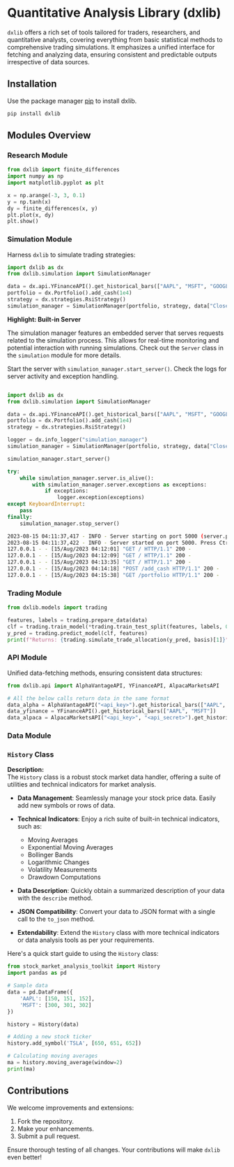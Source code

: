 # Quantitative Analysis Library (dxlib)

`dxlib` offers a rich set of tools tailored for traders, researchers, and quantitative analysts, covering everything from basic statistical methods to comprehensive trading simulations. It emphasizes a unified interface for fetching and analyzing data, ensuring consistent and predictable outputs irrespective of data sources.

## Installation

Use the package manager [pip](https://pip.pypa.io/) to install dxlib.

```bash
pip install dxlib
```

## Modules Overview

### Research Module

```python
from dxlib import finite_differences
import numpy as np
import matplotlib.pyplot as plt

x = np.arange(-3, 3, 0.1)
y = np.tanh(x)
dy = finite_differences(x, y)
plt.plot(x, dy)
plt.show()
```

### Simulation Module

Harness `dxlib` to simulate trading strategies:

```python
import dxlib as dx
from dxlib.simulation import SimulationManager

data = dx.api.YFinanceAPI().get_historical_bars(["AAPL", "MSFT", "GOOGL", "AMZN"], start="2022-01-01", end="2022-12-31")
portfolio = dx.Portfolio().add_cash(1e4)
strategy = dx.strategies.RsiStrategy()
simulation_manager = SimulationManager(portfolio, strategy, data["Close"])
```

**Highlight: Built-in Server**

The simulation manager features an embedded server that serves requests related to the simulation process. This allows for real-time monitoring and potential interaction with running simulations. Check out the `Server` class in the `simulation` module for more details.

Start the server with `simulation_manager.start_server()`. Check the logs for server activity and exception handling.

```python

import dxlib as dx
from dxlib.simulation import SimulationManager

data = dx.api.YFinanceAPI().get_historical_bars(["AAPL", "MSFT", "GOOGL", "AMZN"], start="2022-01-01", end="2022-12-31")
portfolio = dx.Portfolio().add_cash(1e4)
strategy = dx.strategies.RsiStrategy()

logger = dx.info_logger("simulation_manager")
simulation_manager = SimulationManager(portfolio, strategy, data["Close"], use_server=True, port=5000, logger=logger)

simulation_manager.start_server()

try:
    while simulation_manager.server.is_alive():
        with simulation_manager.server.exceptions as exceptions:
            if exceptions:
                logger.exception(exceptions)
except KeyboardInterrupt:
    pass
finally:
    simulation_manager.stop_server()
```

```bash
2023-08-15 04:11:37,417 - INFO - Server starting on port 5000 (server.py:308)
2023-08-15 04:11:37,422 - INFO - Server started on port 5000. Press Ctrl+C to stop (server.py:292)
127.0.0.1 - - [15/Aug/2023 04:12:01] "GET / HTTP/1.1" 200 -
127.0.0.1 - - [15/Aug/2023 04:12:09] "GET / HTTP/1.1" 200 -
127.0.0.1 - - [15/Aug/2023 04:13:35] "GET / HTTP/1.1" 200 -
127.0.0.1 - - [15/Aug/2023 04:14:18] "POST /add_cash HTTP/1.1" 200 -
127.0.0.1 - - [15/Aug/2023 04:15:38] "GET /portfolio HTTP/1.1" 200 -
```

### Trading Module

```python
from dxlib.models import trading

features, labels = trading.prepare_data(data)
clf = trading.train_model(*trading.train_test_split(features, labels, 0.5))
y_pred = trading.predict_model(clf, features)
print(f"Returns: {trading.simulate_trade_allocation(y_pred, basis)[1]}")
```

### API Module

Unified data-fetching methods, ensuring consistent data structures:

```python
from dxlib.api import AlphaVantageAPI, YFinanceAPI, AlpacaMarketsAPI

# All the below calls return data in the same format
data_alpha = AlphaVantageAPI("<api_key>").get_historical_bars(["AAPL", "MSFT"])
data_yfinance = YFinanceAPI().get_historical_bars(["AAPL", "MSFT"])
data_alpaca = AlpacaMarketsAPI("<api_key>", "<api_secret>").get_historical_bars(["AAPL", "MSFT"])
```

### Data Module

### `History` Class

**Description:**  
The `History` class is a robust stock market data handler, offering a suite of utilities and technical indicators for market analysis.

- **Data Management**: Seamlessly manage your stock price data. Easily add new symbols or rows of data.
   
- **Technical Indicators**: Enjoy a rich suite of built-in technical indicators, such as:
    - Moving Averages
    - Exponential Moving Averages
    - Bollinger Bands
    - Logarithmic Changes
    - Volatility Measurements
    - Drawdown Computations

- **Data Description**: Quickly obtain a summarized description of your data with the `describe` method.

- **JSON Compatibility**: Convert your data to JSON format with a single call to the `to_json` method.

- **Extendability**: Extend the `History` class with more technical indicators or data analysis tools as per your requirements.

Here's a quick start guide to using the `History` class:

```python
from stock_market_analysis_toolkit import History
import pandas as pd

# Sample data
data = pd.DataFrame({
    'AAPL': [150, 151, 152],
    'MSFT': [300, 301, 302]
})

history = History(data)

# Adding a new stock ticker
history.add_symbol('TSLA', [650, 651, 652])

# Calculating moving averages
ma = history.moving_average(window=2)
print(ma)
```

## Contributions

We welcome improvements and extensions:

1. Fork the repository.
2. Make your enhancements.
3. Submit a pull request.

Ensure thorough testing of all changes. Your contributions will make `dxlib` even better!
